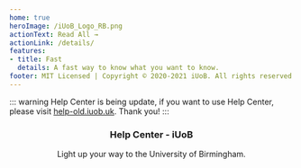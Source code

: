 ```yaml
---
home: true
heroImage: /iUoB_Logo_RB.png
actionText: Read All →
actionLink: /details/
features:
- title: Fast
  details: A fast way to know what you want to know.
footer: MIT Licensed | Copyright © 2020-2021 iUoB. All rights reserved.
---
```



::: warning
Help Center is being update, if you want to use Help Center, please visit [help-old.iuob.uk](https://help-old.iuob.uk/). Thank you!
:::


### <center>Help Center - iUoB</center>

<center>Light up your way to the University of Birmingham.</center>


